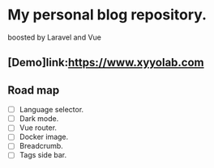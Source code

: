 # My personal blog repository.
boosted by Laravel and Vue

## [Demo]link:https://www.xyyolab.com

## Road map
- [ ] Language selector.
- [ ] Dark mode.
- [ ] Vue router.
- [ ] Docker image.
- [ ] Breadcrumb.
- [ ] Tags side bar.
